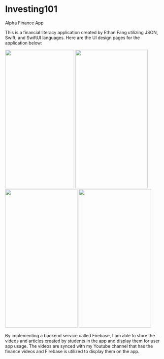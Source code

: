 # Investing101
Alpha Finance App

This is a financial literacy application created by Ethan Fang utilizing JSON, Swift, and SwiftUI languages. Here are the UI design pages for the application below:

<img src="https://github.com/efang12-stack/Investing101/assets/122645724/acff2bec-48df-4b59-843b-35b3f1660456" width="224" height="448">
<img src="https://github.com/efang12-stack/Investing101/assets/122645724/97e8c084-3d58-4b1e-99b3-a54e1f8d88c4" width="235" height="448">
<img src="https://github.com/efang12-stack/Investing101/assets/122645724/9cd1037d-16a5-4949-bbbc-58ffef25ae99" width="235" height="448">
<img src="https://github.com/efang12-stack/Investing101/assets/122645724/bd06ec05-0b76-4386-8528-93c9626eb1f8" width="235" height="448">

By implementing a backend service called Firebase, I am able to store the videos and articles created by students in the app and display them for user app usage. The videos are synced with my Youtube channel that has the finance videos and Firebase is utilized to display them on the app.
